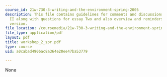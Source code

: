 ```yaml
---
course_id: 21w-730-3-writing-and-the-environment-spring-2005
description: This file contains guidelines for comments and discussions for workshop
  II along with questions for essay Two and also overview and reminders for the next
  version.
file_location: /coursemedia/21w-730-3-writing-and-the-environment-spring-2005/a0cabad4906ac8a364e20ee47ba53779_workshop_2_spr.pdf
file_type: application/pdf
layout: pdf
title: workshop_2_spr.pdf
type: course
uid: a0cabad4906ac8a364e20ee47ba53779

---
```

None